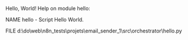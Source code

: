 Hello, World!
Help on module hello:

NAME
    hello - Script Hello World.

FILE
    d:\do\web\n8n_tests\projets\email_sender_1\src\orchestrator\hello.py


